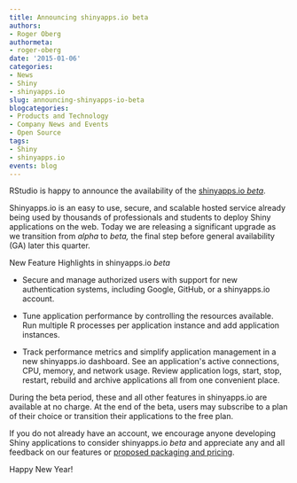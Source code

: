 ```yaml
---
title: Announcing shinyapps.io beta
authors:
- Roger Oberg
authormeta: 
- roger-oberg
date: '2015-01-06'
categories:
- News
- Shiny
- shinyapps.io
slug: announcing-shinyapps-io-beta
blogcategories:
- Products and Technology
- Company News and Events
- Open Source
tags:
- Shiny
- shinyapps.io
events: blog
---
```



RStudio is happy to announce the availability of the [shinyapps.io _beta_](https://www.rstudio.com/products/shinyapps/).

Shinyapps.io is an easy to use, secure, and scalable hosted service already being used by thousands of professionals and students to deploy Shiny applications on the web. Today we are releasing a significant upgrade as we transition from _alpha_ to _beta,_ the final step before general availability (GA) later this quarter.

New Feature Highlights in shinyapps.io _beta_

  * Secure and manage authorized users with support for new authentication systems, including Google, GitHub, or a shinyapps.io account.

  * Tune application performance by controlling the resources available. Run multiple R processes per application instance and add application instances.

  * Track performance metrics and simplify application management in a new shinyapps.io dashboard. See an application's active connections, CPU, memory, and network usage. Review application logs, start, stop, restart, rebuild and archive applications all from one convenient place.

During the beta period, these and all other features in shinyapps.io are available at no charge. At the end of the beta, users may subscribe to a plan of their choice or transition their applications to the free plan.

If you do not already have an account, we encourage anyone developing Shiny applications to consider shinyapps.io _beta_ and appreciate any and all feedback on our features or [proposed packaging and pricing](https://www.rstudio.com/products/shinyapps/#ShinyApp).

Happy New Year!

